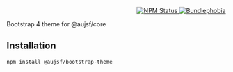 <p align="right">
  <a href="https://www.npmjs.com/package/@aujsf/bootstrap-theme">
    <img alt="NPM Status" src="https://img.shields.io/npm/v/@aujsf/core.svg?style=flat">
  </a>
  <a href="https://bundlephobia.com/result?p=@aujsf/bootstrap-theme">
    <img alt="Bundlephobia" src="https://badgen.net/bundlephobia/minzip/@aujsf/bootstrap-theme">
  </a>
</p>

Bootstrap 4 theme for @aujsf/core

## Installation

`npm install @aujsf/bootstrap-theme`
